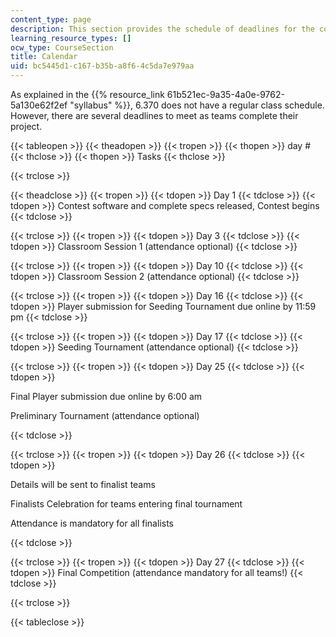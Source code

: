 ```yaml
---
content_type: page
description: This section provides the schedule of deadlines for the course project.
learning_resource_types: []
ocw_type: CourseSection
title: Calendar
uid: bc5445d1-c167-b35b-a8f6-4c5da7e979aa
---
```


As explained in the {{% resource_link 61b521ec-9a35-4a0e-9762-5a130e62f2ef "syllabus" %}}, 6.370 does not have a regular class schedule. However, there are several deadlines to meet as teams complete their project.

{{< tableopen >}}
{{< theadopen >}}
{{< tropen >}}
{{< thopen >}}
day # 
{{< thclose >}}
{{< thopen >}}
Tasks
{{< thclose >}}

{{< trclose >}}

{{< theadclose >}}
{{< tropen >}}
{{< tdopen >}}
Day 1
{{< tdclose >}}
{{< tdopen >}}
Contest software and complete specs released, Contest begins
{{< tdclose >}}

{{< trclose >}}
{{< tropen >}}
{{< tdopen >}}
Day 3
{{< tdclose >}}
{{< tdopen >}}
Classroom Session 1 (attendance optional)
{{< tdclose >}}

{{< trclose >}}
{{< tropen >}}
{{< tdopen >}}
Day 10
{{< tdclose >}}
{{< tdopen >}}
Classroom Session 2 (attendance optional)
{{< tdclose >}}

{{< trclose >}}
{{< tropen >}}
{{< tdopen >}}
Day 16
{{< tdclose >}}
{{< tdopen >}}
Player submission for Seeding Tournament due online by 11:59 pm
{{< tdclose >}}

{{< trclose >}}
{{< tropen >}}
{{< tdopen >}}
Day 17
{{< tdclose >}}
{{< tdopen >}}
Seeding Tournament (attendance optional)
{{< tdclose >}}

{{< trclose >}}
{{< tropen >}}
{{< tdopen >}}
Day 25
{{< tdclose >}}
{{< tdopen >}}


Final Player submission due online by 6:00 am

Preliminary Tournament (attendance optional)


{{< tdclose >}}

{{< trclose >}}
{{< tropen >}}
{{< tdopen >}}
Day 26
{{< tdclose >}}
{{< tdopen >}}


Details will be sent to finalist teams

Finalists Celebration for teams entering final tournament

Attendance is mandatory for all finalists


{{< tdclose >}}

{{< trclose >}}
{{< tropen >}}
{{< tdopen >}}
Day 27
{{< tdclose >}}
{{< tdopen >}}
Final Competition (attendance mandatory for all teams!)
{{< tdclose >}}

{{< trclose >}}

{{< tableclose >}}